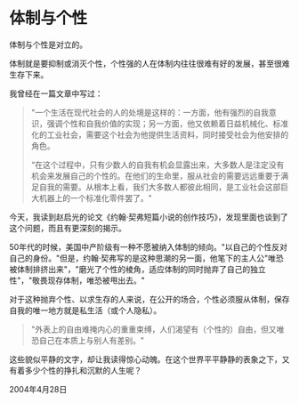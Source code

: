 
# 体制与个性

体制与个性是对立的。

体制就是要抑制或消灭个性，个性强的人在体制内往往很难有好的发展，甚至很难生存下来。

我曾经在一篇文章中写过：

> "一个生活在现代社会的人的处境是这样的：一方面，他有强烈的自我意识，强调个性和自我价值的实现；另一方面，他又依赖着日益机械化、标准化的工业社会，需要这个社会为他提供生活资料，同时接受社会为他安排的角色。
> 
> “在这个过程中，只有少数人的自我有机会显露出来，大多数人是注定没有机会来发展自己的个性的。在他们的生命里，服从社会的需要远远重要于满足自我的需要。从根本上看，我们大多数人都彼此相同，是工业社会这部巨大机器上的一个标准化零件罢了。"

今天，我读到赵启光的论文《约翰·契弗短篇小说的创作技巧》，发现里面也谈到了这个问题，而且有更深刻的揭示。

50年代的时候，美国中产阶级有一种不愿被纳入体制的倾向。"以自己的个性反对自己的身份。"但是，约翰·契弗写的是这种思潮的另一面，他笔下的主人公"唯恐被体制排挤出来"，"磨光了个性的棱角，适应体制的同时抛弃了自己的独立性"，"敬畏现存体制，唯恐被甩出去。"

对于这种抛弃个性、以求生存的人来说，在公开的场合，个性必须服从体制，保存自我的唯一地方就是私生活（或个人隐私）。

> "外表上的自由难掩内心的重重束缚，人们渴望有（个性的）自由，但又唯恐自己在本质上与别人有差别。"

这些貌似平静的文字，却让我读得惊心动魄。在这个世界平平静静的表象之下，又有着多少个性的挣扎和沉默的人生呢？

2004年4月28日
